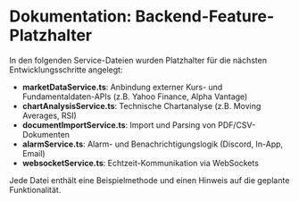 # Dokumentation: Backend-Feature-Platzhalter

In den folgenden Service-Dateien wurden Platzhalter für die nächsten Entwicklungsschritte angelegt:

- **marketDataService.ts**: Anbindung externer Kurs- und Fundamentaldaten-APIs (z.B. Yahoo Finance, Alpha Vantage)
- **chartAnalysisService.ts**: Technische Chartanalyse (z.B. Moving Averages, RSI)
- **documentImportService.ts**: Import und Parsing von PDF/CSV-Dokumenten
- **alarmService.ts**: Alarm- und Benachrichtigungslogik (Discord, In-App, Email)
- **websocketService.ts**: Echtzeit-Kommunikation via WebSockets

Jede Datei enthält eine Beispielmethode und einen Hinweis auf die geplante Funktionalität.
